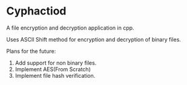 # Cyphactiod
A file encryption and decryption application in cpp.

Uses ASCII Shift method for encryption and decryption of binary files.

Plans for the future:
1. Add support for non binary files.
2. Implement AES(From Scratch)
3. Implement file hash verification.

